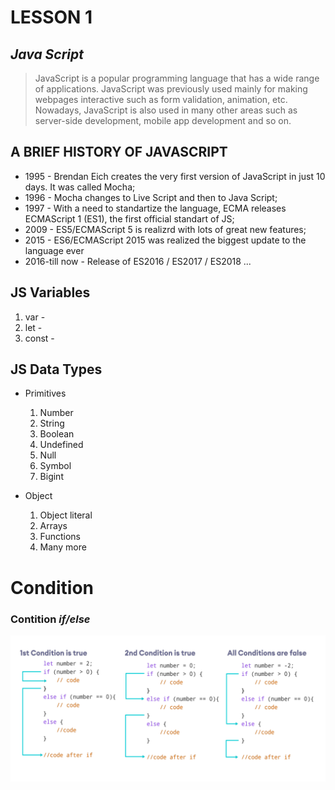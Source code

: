 # LESSON 1      
## ***Java Script***
>  JavaScript  is a popular programming language that has a wide range of applications. 
JavaScript was previously used mainly for making webpages interactive such as form validation, animation, etc. Nowadays, JavaScript is also used in many other areas such as server-side development, mobile app development and so on.

##  A BRIEF HISTORY OF JAVASCRIPT
- 1995 - Brendan Eich creates the very first version of JavaScript in just 10 days. It was called Mocha;
- 1996 - Mocha changes to Live Script and then to Java Script;
- 1997 - With a need to standartize the language, ECMA releases ECMAScript 1 (ES1), the first official standart of JS;
- 2009 - ES5/ECMAScript 5 is realizrd with lots of great new features;
- 2015 - ES6/ECMAScript 2015 was realized the biggest update to the language ever
- 2016-till now - Release of ES2016 / ES2017 / ES2018 ...
 
## JS Variables
1. var - 
2. let -
3. const -

## JS Data Types
- Primitives
    1. Number
    2. String
    3. Boolean
    4. Undefined
    5. Null
    6. Symbol
    7. Bigint
    
- Object
    1. Object literal
    2. Arrays
    3. Functions
    4. Many more

# Condition
### Contition *if/else*
![if/else](./1.png)